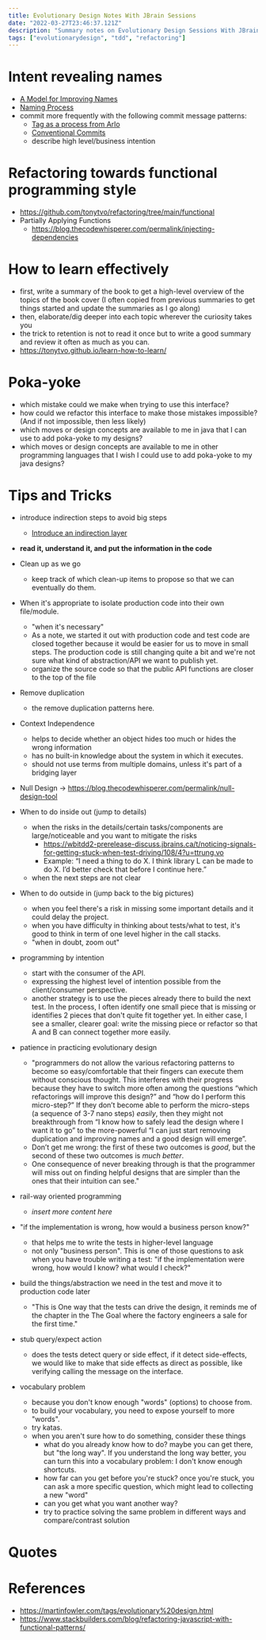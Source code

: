 ```yaml
---
title: Evolutionary Design Notes With JBrain Sessions
date: "2022-03-27T23:46:37.121Z"
description: "Summary notes on Evolutionary Design Sessions With JBrain"
tags: ["evolutionarydesign", "tdd", "refactoring"]
---
```


# Intent revealing names 
  - [A Model for Improving Names](https://blog.thecodewhisperer.com/permalink/a-model-for-improving-names)
  - [Naming Process](https://www.digdeeproots.com/articles/on/naming-process/)
- commit more frequently with the following commit message patterns:
  - [Tag as a process from Arlo](https://github.com/RefactoringCombos/ArlosCommitNotation)
  - [Conventional Commits](https://www.conventionalcommits.org/en/v1.0.0/#specification)
  - describe high level/business intention

# Refactoring towards functional programming style
  - https://github.com/tonytvo/refactoring/tree/main/functional
  - Partially Applying Functions
    - https://blog.thecodewhisperer.com/permalink/injecting-dependencies

# How to learn effectively
  - first, write a summary of the book to get a high-level overview of the topics of the book cover (I often copied from previous summaries to get things started and update the summaries as I go along)
  - then, elaborate/dig deeper into each topic wherever the curiosity takes you
  - the trick to retention is not to read it once but to write a good summary and review it often as much as you can.
  - https://tonytvo.github.io/learn-how-to-learn/

# Poka-yoke
  - which mistake could we make when trying to use this interface?
  - how could we refactor this interface to make those mistakes impossible? (And if not impossible, then less likely)
  - which moves or design concepts are available to me in java that I can use to add poka-yoke to my designs?
  - which moves or design concepts are available to me in other programming languages that I wish I could use to add poka-yoke to my java designs?

# Tips and Tricks
- introduce indirection steps to avoid big steps
  - [Introduce an indirection layer](https://github.com/tonytvo/introduce-indirection-layer)
- **read it, understand it, and put the information in the code**
- Clean up as we go
  - keep track of which clean-up items to propose so that we can eventually do them.
- When it's appropriate to isolate production code into their own file/module.
  - "when it's necessary"
  - As a note, we started it out with production code and test code are closed together because it would be easier for us to move in small steps. The production code is still changing quite a bit and we're not sure what kind of abstraction/API we want to publish yet.
  - organize the source code so that the public API functions are closer to the top of the file
- Remove duplication
  - <insert>the remove duplication patterns here</insert>.
- Context Independence
  - helps to decide whether an object hides too much or hides the wrong information
  - has no built-in knowledge about the system in which it executes.
  - should not use terms from multiple domains, unless it's part of a bridging layer
- Null Design -> https://blog.thecodewhisperer.com/permalink/null-design-tool
- When to do inside out (jump to details)
  - when the risks in the details/certain tasks/components are large/noticeable and you want to mitigate the risks
    - https://wbitdd2-prerelease-discuss.jbrains.ca/t/noticing-signals-for-getting-stuck-when-test-driving/108/4?u=ttrung.vo
    - Example: “I need a thing to do X. I think library L can be made to do X. I’d better check that before I continue here.”
  - when the next steps are not clear
- When to do outside in (jump back to the big pictures)
  - when you feel there's a risk in missing some important details and it could delay the project.
  - when you have difficulty in thinking about tests/what to test, it's good to think in term of one level higher in the call stacks.
  - "when in doubt, zoom out"

- programming by intention
  - start with the consumer of the API.
  - expressing the highest level of intention possible from the client/consumer perspective.
  - another strategy is to use the pieces already there to build the next test. In the process, I often identify one small piece that is missing or identifies 2 pieces that don't quite fit together yet. In either case, I see a smaller, clearer goal: write the missing piece or refactor so that A and B can connect together more easily.

- patience in practicing evolutionary design
  - "programmers do not allow the various refactoring patterns to become so easy/comfortable that their fingers can execute them without conscious thought. This interferes with their progress because they have to switch more often among the questions “which refactorings will improve this design?” and “how do I perform this micro-step?” If they don’t become able to perform the micro-steps (a sequence of 3-7 nano steps) *easily*, then they might not breakthrough from “I know how to safely lead the design where I want it to go” to the more-powerful “I can just start removing duplication and improving names and a good design will emerge”.
  - Don’t get me wrong: the first of these two outcomes is *good*, but the second of these two outcomes is *much better*.
  - One consequence of never breaking through is that the programmer will miss out on finding helpful designs that are simpler than the ones that their intuition can see."
- rail-way oriented programming
  - *insert more content here*
- "if the implementation is wrong, how would a business person know?"
  - that helps me to write the tests in higher-level language
  - not only "business person". This is one of those questions to ask when you have trouble writing a test: "if the implementation were wrong, how would I know? what would I check?"
- build the things/abstraction we need in the test and move it to production code later
  - "This is One way that the tests can drive the design, it reminds me of the chapter in the The Goal where the factory engineers a sale for the first time."
- stub query/expect action
  - does the tests detect query or side effect, if it detect side-effects, we would like to make that side effects as direct as possible, like verifying calling the message on the interface.
- vocabulary problem
  - because you don't know enough "words" (options) to choose from.
  - to build your vocabulary, you need to expose yourself to more "words".
  - try katas.
  - when you aren't sure how to do something, consider these things
    - what do you already know how to do? maybe you can get there, but "the long way". If you understand the long way better, you can turn this into a vocabulary problem: I don't know enough shortcuts.
    - how far can you get before you're stuck? once you're stuck, you can ask a more specific question, which might lead to collecting a new "word"
    - can you get what you want another way?
    - try to practice solving the same problem in different ways and compare/contrast solution

# Quotes
# References
- https://martinfowler.com/tags/evolutionary%20design.html
- https://www.stackbuilders.com/blog/refactoring-javascript-with-functional-patterns/
